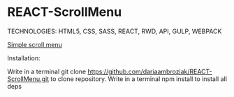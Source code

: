 # REACT-ScrollMenu

TECHNOLOGIES: HTML5, CSS, SASS, REACT, RWD, API, GULP, WEBPACK

<a href="https://dariaambroziak.github.io/REACT-ScrollMenu/">Simple scroll menu</a>

Installation:

Write in a terminal git clone https://github.com/dariaambroziak/REACT-ScrollMenu.git to clone repository. 
Write in a terminal npm install to install all deps
